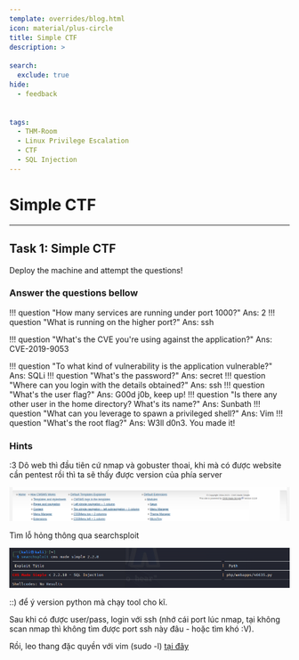 ```yaml
---
template: overrides/blog.html
icon: material/plus-circle
title: Simple CTF
description: >
  
search:
  exclude: true
hide:
  - feedback


tags:
  - THM-Room
  - Linux Privilege Escalation
  - CTF
  - SQL Injection
---
```


# __Simple CTF__

--- 

## __Task 1: Simple CTF__

Deploy the machine and attempt the questions!

### __Answer the questions bellow__

!!! question "How many services are running under port 1000?"
    Ans: 2
!!! question "What is running on the higher port?"
    Ans: ssh

!!! question "What's the CVE you're using against the application?"
    Ans: CVE-2019-9053

!!! question "To what kind of vulnerability is the application vulnerable?"
    Ans: SQLi
!!! question "What's the password?"
    Ans: secret
!!! question "Where can you login with the details obtained?"
    Ans: ssh
!!! question "What's the user flag?"
    Ans: G00d j0b, keep up!
!!! question "Is there any other user in the home directory? What's its name?"
    Ans: Sunbath
!!! question "What can you leverage to spawn a privileged shell?"
    Ans: Vim
!!! question "What's the root flag?"
    Ans: W3ll d0n3. You made it!

### __Hints__

:3 Dô web thì đầu tiên cứ nmap và gobuster thoai, khi mà có được website cần pentest rồi thì ta sẽ thấy được version của phía server

![Alt text](image-1.png)

Tìm lỗ hỏng thông qua searchsploit

![Alt text](image.png)

::) để ý version python mà chạy tool cho kĩ. 

Sau khi có được user/pass, login với ssh (nhớ cái port lúc nmap, tại không scan nmap thì không tìm được port ssh này đâu - hoặc tìm khó :V).

Rồi, leo thang đặc quyền với vim (sudo -l) [tại đây](/notes/privilege-escalation/linux/#sudo-l)

